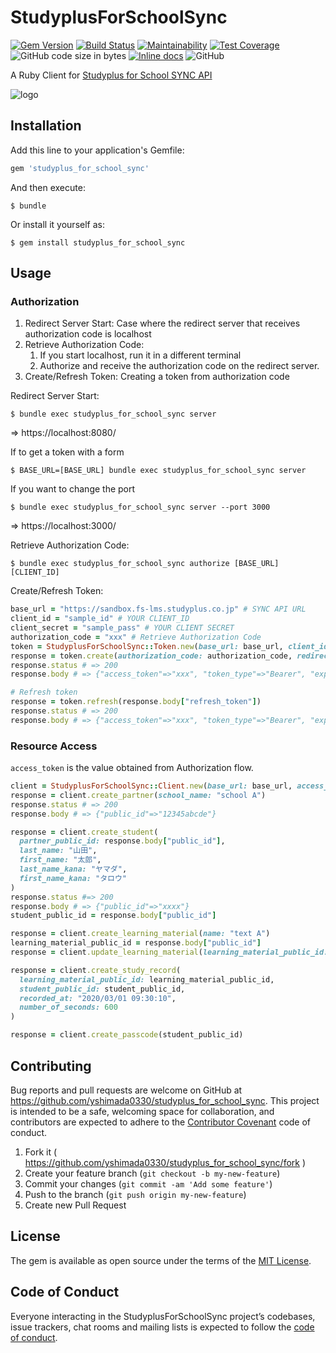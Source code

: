 # StudyplusForSchoolSync

[![Gem Version](https://badge.fury.io/rb/studyplus_for_school_sync.svg)](https://badge.fury.io/rb/studyplus_for_school_sync)
[![Build Status](https://travis-ci.com/yshimada0330/studyplus_for_school_sync.svg?branch=master)](https://travis-ci.com/yshimada0330/studyplus_for_school_sync)
[![Maintainability](https://api.codeclimate.com/v1/badges/be0e005027ea497a53db/maintainability)](https://codeclimate.com/github/yshimada0330/studyplus_for_school_sync/maintainability)
[![Test Coverage](https://api.codeclimate.com/v1/badges/be0e005027ea497a53db/test_coverage)](https://codeclimate.com/github/yshimada0330/studyplus_for_school_sync/test_coverage)
![GitHub code size in bytes](https://img.shields.io/github/languages/code-size/yshimada0330/studyplus_for_school_sync)
[![Inline docs](https://inch-ci.org/github/yshimada0330/studyplus_for_school_sync.svg?branch=master)](http://inch-ci.org/github/yshimada0330/studyplus_for_school_sync)
![GitHub](https://img.shields.io/github/license/yshimada0330/studyplus_for_school_sync)

A Ruby Client for [Studyplus for School SYNC API](https://studyplus.github.io/fs-sync-api/)

![logo](https://user-images.githubusercontent.com/7440963/124934927-251b3180-e040-11eb-82bf-04cf82021593.jpg)

## Installation

Add this line to your application's Gemfile:

```ruby
gem 'studyplus_for_school_sync'
```

And then execute:

    $ bundle

Or install it yourself as:

    $ gem install studyplus_for_school_sync

## Usage

### Authorization

1. Redirect Server Start: Case where the redirect server that receives authorization code is localhost
1. Retrieve Authorization Code:
   1. If you start localhost, run it in a different terminal
   1. Authorize and receive the authorization code on the redirect server.
1. Create/Refresh Token: Creating a token from authorization code

Redirect Server Start:

    $ bundle exec studyplus_for_school_sync server

=> https://localhost:8080/

If to get a token with a form

    $ BASE_URL=[BASE_URL] bundle exec studyplus_for_school_sync server

If you want to change the port

    $ bundle exec studyplus_for_school_sync server --port 3000

=> https://localhost:3000/

Retrieve Authorization Code:

    $ bundle exec studyplus_for_school_sync authorize [BASE_URL] [CLIENT_ID]

Create/Refresh Token:

```ruby
base_url = "https://sandbox.fs-lms.studyplus.co.jp" # SYNC API URL
client_id = "sample_id" # YOUR CLIENT_ID
client_secret = "sample_pass" # YOUR CLIENT SECRET
authorization_code = "xxx" # Retrieve Authorization Code
token = StudyplusForSchoolSync::Token.new(base_url: base_url, client_id: client_id, client_secret: client_secret)
response = token.create(authorization_code: authorization_code, redirect_uri: "https://localhost:8080")
response.status # => 200
response.body # => {"access_token"=>"xxx", "token_type"=>"Bearer", "expires_in"=>86399, "refresh_token"=>"xxxx", "scope"=>"learning_material_supplier lms_passcode_issue", "created_at"=>1621558627}

# Refresh token
response = token.refresh(response.body["refresh_token"])
response.status # => 200
response.body # => {"access_token"=>"xxx", "token_type"=>"Bearer", "expires_in"=>86399, "refresh_token"=>"xxx", "scope"=>"learning_material_supplier lms_passcode_issue", "created_at"=>1621558753}
```

### Resource Access

`access_token` is the value obtained from Authorization flow.

```ruby
client = StudyplusForSchoolSync::Client.new(base_url: base_url, access_token: access_token)
response = client.create_partner(school_name: "school A")
response.status # => 200
response.body # => {"public_id"=>"12345abcde"}

response = client.create_student(
  partner_public_id: response.body["public_id"],
  last_name: "山田",
  first_name: "太郎",
  last_name_kana: "ヤマダ",
  first_name_kana: "タロウ"
)
response.status #=> 200
response.body # => {"public_id"=>"xxxx"}
student_public_id = response.body["public_id"]

response = client.create_learning_material(name: "text A")
learning_material_public_id = response.body["public_id"]
response = client.update_learning_material(learning_material_public_id: learning_material_public_id, name: "text B")

response = client.create_study_record(
  learning_material_public_id: learning_material_public_id,
  student_public_id: student_public_id,
  recorded_at: "2020/03/01 09:30:10",
  number_of_seconds: 600
)

response = client.create_passcode(student_public_id)
```

## Contributing

Bug reports and pull requests are welcome on GitHub at https://github.com/yshimada0330/studyplus_for_school_sync. This project is intended to be a safe, welcoming space for collaboration, and contributors are expected to adhere to the [Contributor Covenant](http://contributor-covenant.org) code of conduct.

1. Fork it ( https://github.com/yshimada0330/studyplus_for_school_sync/fork )
1. Create your feature branch (`git checkout -b my-new-feature`)
1. Commit your changes (`git commit -am 'Add some feature'`)
1. Push to the branch (`git push origin my-new-feature`)
1. Create new Pull Request

## License

The gem is available as open source under the terms of the [MIT License](https://opensource.org/licenses/MIT).

## Code of Conduct

Everyone interacting in the StudyplusForSchoolSync project’s codebases, issue trackers, chat rooms and mailing lists is expected to follow the [code of conduct](https://github.com/yshimada0330/studyplus_for_school_sync/blob/master/CODE_OF_CONDUCT.md).
